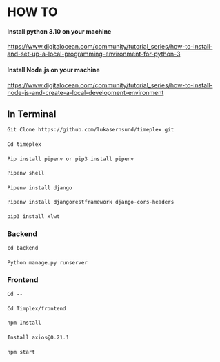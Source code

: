 # HOW TO

#### Install python 3.10 on your machine

https://www.digitalocean.com/community/tutorial_series/how-to-install-and-set-up-a-local-programming-environment-for-python-3

#### Install Node.js on your machine

https://www.digitalocean.com/community/tutorial_series/how-to-install-node-js-and-create-a-local-development-environment


## In Terminal

    Git Clone https://github.com/lukasernsund/timeplex.git
####
    Cd timeplex
####
    Pip install pipenv or pip3 install pipenv
####
    Pipenv shell
####
    Pipenv install django
####
    Pipenv install djangorestframework django-cors-headers
####
    pip3 install xlwt 
    
### Backend

    cd backend
####
    Python manage.py runserver

### Frontend
    Cd --
####
    Cd Timplex/frontend  
####
    npm Install
####
    Install axios@0.21.1
####
    npm start
 
